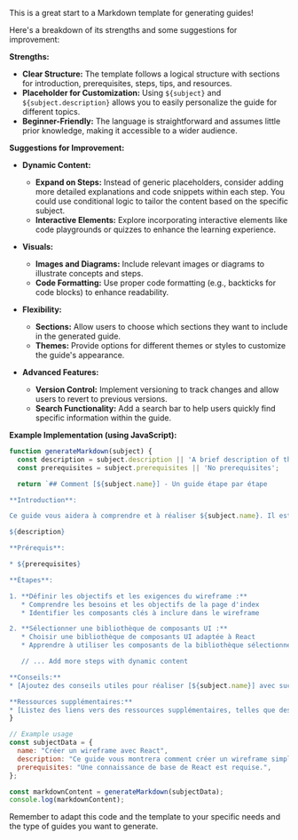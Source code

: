 This is a great start to a Markdown template for generating guides! 

Here's a breakdown of its strengths and some suggestions for improvement:

**Strengths:**

* **Clear Structure:** The template follows a logical structure with sections for introduction, prerequisites, steps, tips, and resources.
* **Placeholder for Customization:** Using `${subject}` and `${subject.description}` allows you to easily personalize the guide for different topics.
* **Beginner-Friendly:** The language is straightforward and assumes little prior knowledge, making it accessible to a wider audience.

**Suggestions for Improvement:**

* **Dynamic Content:**

    * **Expand on Steps:** Instead of generic placeholders, consider adding more detailed explanations and code snippets within each step. You could use conditional logic to tailor the content based on the specific subject.
    * **Interactive Elements:**  Explore incorporating interactive elements like code playgrounds or quizzes to enhance the learning experience.

* **Visuals:**

    * **Images and Diagrams:**  Include relevant images or diagrams to illustrate concepts and steps.
    * **Code Formatting:**  Use proper code formatting (e.g., backticks for code blocks) to enhance readability.

* **Flexibility:**

    * **Sections:** Allow users to choose which sections they want to include in the generated guide.
    * **Themes:**  Provide options for different themes or styles to customize the guide's appearance.

* **Advanced Features:**

    * **Version Control:**  Implement versioning to track changes and allow users to revert to previous versions.
    * **Search Functionality:**  Add a search bar to help users quickly find specific information within the guide.

**Example Implementation (using JavaScript):**

```javascript
function generateMarkdown(subject) {
  const description = subject.description || 'A brief description of the subject';
  const prerequisites = subject.prerequisites || 'No prerequisites';

  return `## Comment [${subject.name}] - Un guide étape par étape

**Introduction**:

Ce guide vous aidera à comprendre et à réaliser ${subject.name}. Il est conçu pour les débutants et les utilisateurs intermédiaires qui souhaitent apprendre les bases de ${subject.name}.

${description}

**Prérequis**:

* ${prerequisites}

**Étapes**:

1. **Définir les objectifs et les exigences du wireframe :**
   * Comprendre les besoins et les objectifs de la page d'index
   * Identifier les composants clés à inclure dans le wireframe

2. **Sélectionner une bibliothèque de composants UI :**
   * Choisir une bibliothèque de composants UI adaptée à React
   * Apprendre à utiliser les composants de la bibliothèque sélectionnée

   // ... Add more steps with dynamic content

**Conseils:**
* [Ajoutez des conseils utiles pour réaliser [${subject.name}] avec succès.]

**Ressources supplémentaires:**
* [Listez des liens vers des ressources supplémentaires, telles que des tutoriels, des articles de blog ou des forums, qui peuvent être utiles aux utilisateurs.]`;
}

// Example usage
const subjectData = {
  name: "Créer un wireframe avec React",
  description: "Ce guide vous montrera comment créer un wireframe simple pour une page web en utilisant React et une bibliothèque de composants UI.",
  prerequisites: "Une connaissance de base de React est requise.",
};

const markdownContent = generateMarkdown(subjectData);
console.log(markdownContent);
```

Remember to adapt this code and the template to your specific needs and the type of guides you want to generate.
